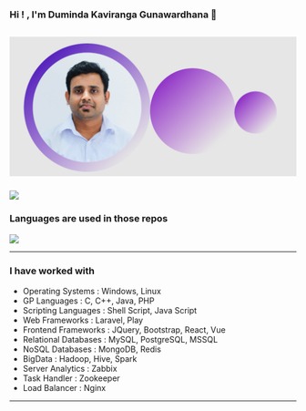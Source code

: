 ### Hi ! , I'm Duminda Kaviranga Gunawardhana 👋

## [![kaviranga's header](https://github.com/kaviranga/kaviranga/blob/main/images/header_image.png)](https://github.com/kaviranga/kaviranga/)

<img align="center" src="https://github-readme-stats.vercel.app/api?username=kaviranga&theme=vue&show_icons=true" />

### Languages are used in those repos

<img align="center" src="https://github-readme-stats.vercel.app/api/top-langs/?username=kaviranga&layout=compact&theme=vue&show_icons=true" />

------------------------------

### I have worked with
- Operating Systems : Windows, Linux 
- GP Languages : C, C++, Java, PHP
- Scripting Languages : Shell Script, Java Script
- Web Frameworks : Laravel, Play
- Frontend Frameworks : JQuery, Bootstrap, React, Vue
- Relational Databases : MySQL, PostgreSQL, MSSQL
- NoSQL Databases : MongoDB, Redis
- BigData : Hadoop, Hive, Spark
- Server Analytics : Zabbix
- Task Handler : Zookeeper
- Load Balancer : Nginx

------------------------------

<!--
**kaviranga/kaviranga** is a ✨ _special_ ✨ repository because its `README.md` (this file) appears on your GitHub profile.

Here are some ideas to get you started:

- 🔭 I’m currently working on ...
- 🌱 I’m currently learning ...
- 👯 I’m looking to collaborate on ...
- 🤔 I’m looking for help with ...
- 💬 Ask me about ...
- 📫 How to reach me: ...
- 😄 Pronouns: ...
- ⚡ Fun fact: ...
-->
